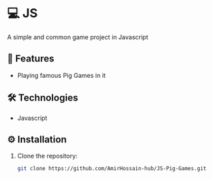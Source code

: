 # 💻 JS 

A simple and common game project in Javascript 

## 🧠 Features
- Playing famous Pig Games in it

## 🛠️ Technologies
- Javascript

## ⚙️ Installation

1. Clone the repository:
   ```bash
   git clone https://github.com/AmirHossain-hub/JS-Pig-Games.git
